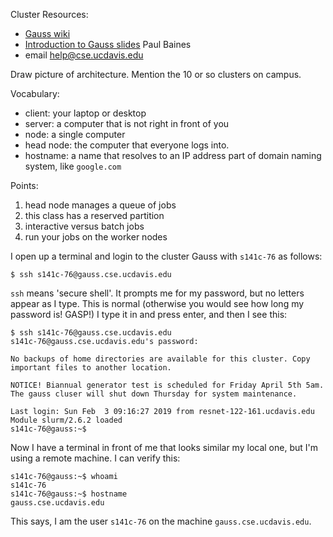 Cluster Resources:

- [Gauss wiki](https://wiki.cse.ucdavis.edu/support/systems/gauss)
- [Introduction to Gauss slides](https://wiki.cse.ucdavis.edu/_media/support/systems/intro_to_gauss_slides.pdf) Paul Baines
- email help@cse.ucdavis.edu

Draw picture of architecture.
Mention the 10 or so clusters on campus.

Vocabulary:

- client: your laptop or desktop
- server: a computer that is not right in front of you
- node: a single computer
- head node: the computer that everyone logs into.
- hostname: a name that resolves to an IP address part of domain naming system, like `google.com`

Points:

1. head node manages a queue of jobs
2. this class has a reserved partition
3. interactive versus batch jobs
4. run your jobs on the worker nodes


I open up a terminal and login to the cluster Gauss with `s141c-76` as follows:

```{bash}
$ ssh s141c-76@gauss.cse.ucdavis.edu
```

`ssh` means 'secure shell'.
It prompts me for my password, but no letters appear as I type.
This is normal (otherwise you would see how long my password is! GASP!)
I type it in and press enter, and then I see this:

```{bash}
$ ssh s141c-76@gauss.cse.ucdavis.edu
s141c-76@gauss.cse.ucdavis.edu's password:

No backups of home directories are available for this cluster. Copy important files to another location.

NOTICE! Biannual generator test is scheduled for Friday April 5th 5am. The gauss cluser will shut down Thursday for system maintenance.

Last login: Sun Feb  3 09:16:27 2019 from resnet-122-161.ucdavis.edu
Module slurm/2.6.2 loaded
s141c-76@gauss:~$
```

Now I have a terminal in front of me that looks similar my local one, but I'm using a remote machine.
I can verify this:

```{bash}
s141c-76@gauss:~$ whoami
s141c-76
s141c-76@gauss:~$ hostname
gauss.cse.ucdavis.edu
```

This says, I am the user `s141c-76` on the machine `gauss.cse.ucdavis.edu`.
